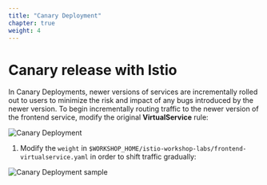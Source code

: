 ```yaml
---
title: "Canary Deployment"
chapter: true
weight: 4
---
```


# Canary release with Istio

In Canary Deployments, newer versions of services are incrementally rolled out to users to minimize the risk and impact of any bugs introduced by the newer version. To begin incrementally routing traffic to the newer version of the frontend service, modify the original **VirtualService** rule:


![Canary Deployment](/images/canary-deployment.png?width=30pc)

1. Modify the `weight` in `$WORKSHOP_HOME/istio-workshop-labs/frontend-virtualservice.yaml` in order to shift traffic gradually:

![Canary Deployment sample](/images/canary-deployment-code.png?width=30pc)
